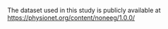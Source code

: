 The dataset used in this study is publicly available at https://physionet.org/content/noneeg/1.0.0/
